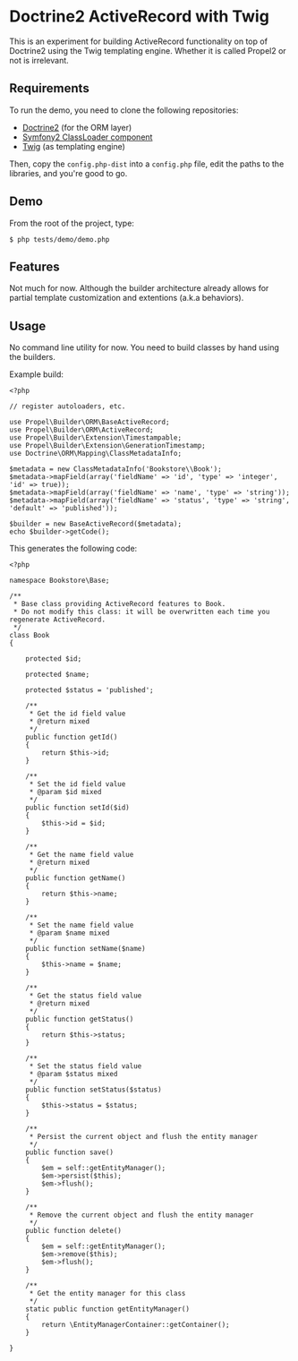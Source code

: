 Doctrine2 ActiveRecord with Twig
================================

This is an experiment for building ActiveRecord functionality on top of Doctrine2 using the Twig templating engine. Whether it is called Propel2 or not is irrelevant.

Requirements
------------

To run the demo, you need to clone the following repositories:

 * [Doctrine2](https://github.com/doctrine/doctrine2) (for the ORM layer)
 * [Symfony2 ClassLoader component](https://github.com/symfony/ClassLoader)
 * [Twig](https://github.com/fabpot/Twig) (as templating engine)

Then, copy the `config.php-dist` into a `config.php` file, edit the paths to the libraries, and you're good to go.

Demo
----

From the root of the project, type:

    $ php tests/demo/demo.php

Features
--------

Not much for now. Although the builder architecture already allows for partial template customization and extentions (a.k.a behaviors).

Usage
-----

No command line utility for now. You need to build classes by hand using the builders.

Example build:

    <?php
    
    // register autoloaders, etc.
    
    use Propel\Builder\ORM\BaseActiveRecord;
    use Propel\Builder\ORM\ActiveRecord;
    use Propel\Builder\Extension\Timestampable;
    use Propel\Builder\Extension\GenerationTimestamp;
    use Doctrine\ORM\Mapping\ClassMetadataInfo;
    
    $metadata = new ClassMetadataInfo('Bookstore\\Book');
    $metadata->mapField(array('fieldName' => 'id', 'type' => 'integer', 'id' => true));
    $metadata->mapField(array('fieldName' => 'name', 'type' => 'string'));
    $metadata->mapField(array('fieldName' => 'status', 'type' => 'string', 'default' => 'published'));
    
    $builder = new BaseActiveRecord($metadata);
    echo $builder->getCode();

This generates the following code:

    <?php
    
    namespace Bookstore\Base;
    
    /**
     * Base class providing ActiveRecord features to Book.
     * Do not modify this class: it will be overwritten each time you regenerate ActiveRecord.
     */
    class Book
    {
    
        protected $id;
    
        protected $name;
    
        protected $status = 'published';
    
        /**
         * Get the id field value
         * @return mixed
         */
        public function getId()
        {
            return $this->id;
        }
    
        /**
         * Set the id field value
         * @param $id mixed
         */
        public function setId($id)
        {
            $this->id = $id;
        }
    
        /**
         * Get the name field value
         * @return mixed
         */
        public function getName()
        {
            return $this->name;
        }
    
        /**
         * Set the name field value
         * @param $name mixed
         */
        public function setName($name)
        {
            $this->name = $name;
        }
    
        /**
         * Get the status field value
         * @return mixed
         */
        public function getStatus()
        {
            return $this->status;
        }
    
        /**
         * Set the status field value
         * @param $status mixed
         */
        public function setStatus($status)
        {
            $this->status = $status;
        }
    
        /**
         * Persist the current object and flush the entity manager
         */
        public function save()
        {
            $em = self::getEntityManager();
            $em->persist($this);
            $em->flush();
        }
    
        /**
         * Remove the current object and flush the entity manager
         */
        public function delete()
        {
            $em = self::getEntityManager();
            $em->remove($this);
            $em->flush();
        }
    
        /**
         * Get the entity manager for this class
         */
        static public function getEntityManager()
        {
            return \EntityManagerContainer::getContainer();
        }
    
    }
